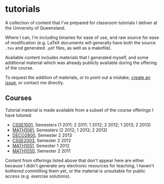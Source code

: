 tutorials
=========

A collection of content that I've prepared for classroom tutorials I deliver at the University of Queensland.

Where I can, I'm including binaries for ease of use, and raw source for ease of modification (e.g. LaTeX documents
will generally have both the source `.tex` and generated `.pdf` files, as well as a makefile).

Available content includes materials that I generated myself, and some additional material which was already
publicly available during the offering of the course.

To request the addition of materials, or to point out a mistake,
[create an issue](https://github.com/jgat/tutorials/issues), or contact me directly.

## Courses

Tutorial material is made available from a subset of the course offerings I have tutored:

* [CSSE1001](http://uq.edu.au/study/course.html?course_code=CSSE1001), Semesters (1 2011; 2 2011; 1 2012; 2 2012; 1 2013; 2 2013)
* [MATH1061](http://uq.edu.au/study/course.html?course_code=MATH1061), Semesters (2 2012; 1 2013; 2 2013)
* [DECO2800](http://uq.edu.au/study/course.html?course_code=DECO2800), Semester 2 2013
* [CSSE2003](http://uq.edu.au/study/course.html?course_code=CSSE2003&offer=53544c554332494e&year=2012), Semester 2 2012
* [MATH1051](http://uq.edu.au/study/course.html?course_code=MATH1051&offer=53544c554331494e&year=2012), Semester 1 2012
* [MATH1050](http://uq.edu.au/study/course.html?course_code=MATH1050&offer=53544c554332494e&year=2011), Semester 2 2011

Content from offerings listed above that don't appear here are either because I didn't generate any electronic
resources for teaching, I haven't bothered committing them yet, or the material is unsuitable for public access (e.g.
exercise solutions).
